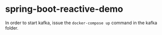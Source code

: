 # spring-boot-reactive-demo

In order to start kafka, issue the `docker-compose up` command in the kafka folder.
